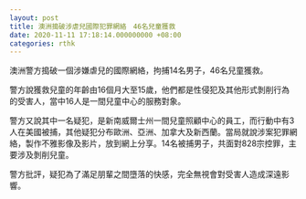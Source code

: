 ```yaml
---
layout: post
title: 澳洲搗破涉虐兒國際犯罪網絡　46名兒童獲救
date: 2020-11-11 17:18:14.000000000 +08:00
categories: rthk
---
```


澳洲警方搗破一個涉嫌虐兒的國際網絡，拘捕14名男子，46名兒童獲救。

警方說獲救兒童的年齡由16個月大至15歲，他們都是性侵犯及其他形式剝削行為的受害人，當中16人是一間兒童中心的服務對象。

警方又說其中一名疑犯，是新南威爾士州一間兒童照顧中心的員工，而行動中有3人在美國被捕，其他疑犯分布歐洲、亞洲、加拿大及新西蘭。當局就說涉案犯罪網絡，製作不雅影像及影片，放到網上分享。14名被捕男子，共面對828宗控罪，主要涉及剝削兒童。

警方批評，疑犯為了滿足朋輩之間墮落的快感，完全無視會對受害人造成深遠影響。
